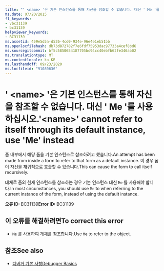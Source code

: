 ```yaml
---
title: "' <name> '은 기본 인스턴스를 통해 자신을 참조할 수 없습니다. 대신 ' Me '를 사용 하십시오."
ms.date: 07/20/2015
f1_keywords:
- vbc31139
- bc31139
helpviewer_keywords:
- BC31139
ms.assetid: 459e5d5a-d526-4cd0-934e-96e4e1eb51bb
ms.openlocfilehash: db73d872782f7e6fdf75953dac97733a4cef8bd6
ms.sourcegitcommit: bf5c5850654187705bc94cc40ebfb62fe346ab02
ms.translationtype: MT
ms.contentlocale: ko-KR
ms.lasthandoff: 09/23/2020
ms.locfileid: "91080636"
---
```

# <a name="name-cannot-refer-to-itself-through-its-default-instance-use-me-instead"></a><span data-ttu-id="9f258-102">' \<name> '은 기본 인스턴스를 통해 자신을 참조할 수 없습니다. 대신 ' Me '를 사용 하십시오.</span><span class="sxs-lookup"><span data-stu-id="9f258-102">'\<name>' cannot refer to itself through its default instance, use 'Me' instead</span></span>

<span data-ttu-id="9f258-103">폼 내부에서 해당 폼을 기본 인스턴스로 참조하려고 했습니다.</span><span class="sxs-lookup"><span data-stu-id="9f258-103">An attempt has been made from inside a form to refer to that form as a default instance.</span></span> <span data-ttu-id="9f258-104">이 경우 폼이 자신을 재귀적으로 호출할 수 있습니다.</span><span class="sxs-lookup"><span data-stu-id="9f258-104">This can cause the form to call itself recursively.</span></span>  
  
 <span data-ttu-id="9f258-105">대체로 폼의 현재 인스턴스를 참조하는 경우 기본 인스턴스 대신 `Me` 를 사용해야 합니다.</span><span class="sxs-lookup"><span data-stu-id="9f258-105">In most circumstances, you should use `Me` to when referring to the current instance of the form, instead of using the default instance.</span></span>  
  
 <span data-ttu-id="9f258-106">**오류 ID:** BC31139</span><span class="sxs-lookup"><span data-stu-id="9f258-106">**Error ID:** BC31139</span></span>  
  
## <a name="to-correct-this-error"></a><span data-ttu-id="9f258-107">이 오류를 해결하려면</span><span class="sxs-lookup"><span data-stu-id="9f258-107">To correct this error</span></span>  
  
- <span data-ttu-id="9f258-108">`Me` 를 사용하여 개체를 참조합니다.</span><span class="sxs-lookup"><span data-stu-id="9f258-108">Use `Me` to refer to the object.</span></span>  
  
## <a name="see-also"></a><span data-ttu-id="9f258-109">참조</span><span class="sxs-lookup"><span data-stu-id="9f258-109">See also</span></span>

- [<span data-ttu-id="9f258-110">디버거 기본 사항</span><span class="sxs-lookup"><span data-stu-id="9f258-110">Debugger Basics</span></span>](/visualstudio/debugger/debugger-feature-tour)

